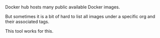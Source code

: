 Docker hub hosts many public available Docker images.

But sometimes it is a bit of hard to list all images under a specific org and their associated tags.

This tool works for this.
